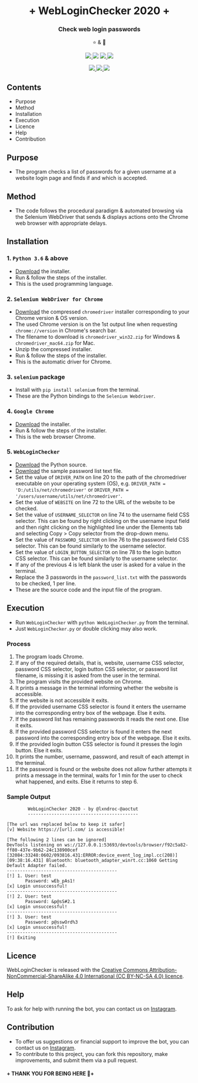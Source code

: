 <h1 align="center">+ WebLoginChecker 2020 +</h1>
<p align="center">
  <h3 align='center'>Check web login passwords</h3>
</p>
  <p align="center">⭐️ & 🔱</p>
  <p align="center">
    <a href="https://github.com/lxndroc">
      <img src="https://img.shields.io/badge/Coded%20By-@lxndroc--@aoctut-yellow" />
    </a>
    <img src="https://img.shields.io/badge/Version-2020-yellow" />
    <a href="https://creativecommons.org/licenses/by-nc-sa/4.0/">
      <img src="https://img.shields.io/badge/Licence-CC%20BY--NC--SA%204.0-yellow" />
    </a>
    <a href="https://instagram.com/aoctut/">
      <img src="https://img.shields.io/badge/Contact-@aoctut-yellow" />
    </a>
  </p>
  <p align="center">
    <a href="https://python.org/">
      <img src="https://img.shields.io/badge/Built%20with-Python3-yellow" />
    </a>
    <a href="https://selenium.dev/selenium/docs/api/py/">
      <img src="https://img.shields.io/badge/Built%20with-Selenium%20WebDriver-yellow" />
    </a>
    <a href="https://google.com/chrome/">
      <img src="https://img.shields.io/badge/Powered%20by-Google%20Chrome-yellow" />
    </a>
  </p>

## Contents
* Purpose
* Method
* Installation
* Execution
* Licence
* Help
* Contribution

## Purpose
* The program checks a list of passwords for a given username at a website login page and finds if and which is accepted.

## Method
* The code follows the procedural paradigm & automated browsing via the Selenium WebDriver that sends & displays actions onto the Chrome web browser with appropriate delays.

## Installation
### 1. `Python 3.6` & above
* [Download](https://python.org/downloads/) the installer.
* Run & follow the steps of the installer.
* This is the used programming language.
### 2. `Selenium WebDriver for Chrome`
* [Download](http://chromedriver.chromium.org/downloads) the compressed `chromedriver` installer corresponding to your Chrome version & OS version.
* The used Chrome version is on the 1st output line when requesting `chrome://version` in Chrome's search bar.
* The filename to download is `chromedriver_win32.zip` for Windows & `chromedriver_mac64.zip` for Mac.
* Unzip the compressed installer.
* Run & follow the steps of the installer.
* This is the automatic driver for Chrome.
### 3. `selenium` package
* Install with `pip install selenium` from the terminal.
* These are the Python bindings to the `Selenium Webdriver`.
### 4. `Google Chrome`
* [Download](https://google.com/chrome/) the installer.
* Run & follow the steps of the installer.
* This is the web browser Chrome.
### 5. `WebLoginChecker`
* [Download](https://github.com/lxndroc/WebLoginChecker/blob/master/WebLoginChecker.py) the Python source.
* [Download](https://github.com/lxndroc/WebLoginChecker/blob/master/password_list.txt) the sample password list text file.
* Set the value of `DRIVER_PATH` on line 20 to the path of the chromedriver executable on your operating system (OS), e.g. `DRIVER_PATH = 'D:/utils/net/chromedriver'` or `DRIVER_PATH = '/users/username/utils/net/chromedriver'`.
* Set the value of `WEBSITE` on line 72 to the URL of the website to be checked.
* Set the value of `USERNAME_SELECTOR` on line 74 to the username field CSS selector. This can be found by right clicking on the username input field and then right clicking on the highlighted line under the Elements tab and selecting Copy > Copy selector from the drop-down menu.
* Set the value of `PASSWORD_SELECTOR` on line 76 to the password field CSS selector. This can be found similarly to the username selector.
* Set the value of `LOGIN_BUTTON_SELECTOR` on line 78 to the login button CSS selector. This can be found similarly to the username selector.
* If any of the previous 4 is left blank the user is asked for a value in the terminal.
* Replace the 3 passwords in the `password_list.txt` with the passwords to be checked, 1 per line.
* These are the source code and the input file of the program.

## Execution
* Run `WebLoginChecker` with `python WebLoginChecker.py` from the terminal.
* Just `WebLoginChecker.py` or double clicking may also work.

### Process
  1. The program loads Chrome.
  2. If any of the required details, that is, website, username CSS selector, password CSS selector, login button CSS selector, or password list filename, is missing it is asked from the user in the terminal.
  3. The program visits the provided website on Chrome.
  4. It prints a message in the terminal informing whether the website is accessible.
  5. If the website is not accessible it exits.
  6. If the provided username CSS selector is found it enters the username into the corresponding entry box of the webpage. Else it exits.
  7. If the password list has remaining passwords it reads the next one. Else it exits.
  8. If the provided password CSS selector is found it enters the next password into the corresponding entry box of the webpage. Else it exits.
  9. If the provided login button CSS selector is found it presses the login button. Else it exits.
  10. It prints the number, username, password, and result of each attempt in the terminal.
  11. If the password is found or the website does not allow further attempts it prints a message in the terminal, waits for 1 min for the user to check what happened, and exits. Else it returns to step 6.
  
### Sample Output
```
        WebLoginChecker 2020 - by @lxndroc-@aoctut
        ------------------------------------------

[The url was replaced below to keep it safer]
[v] Website https://[url].com/ is accessible!

[The following 2 lines can be ignored]
DevTools listening on ws://127.0.0.1:53693/devtools/browser/f92c5a82-ff80-437e-9b62-24c138900cef
[32084:33248:0602/093816.431:ERROR:device_event_log_impl.cc(208)] [09:38:16.431] Bluetooth: bluetooth_adapter_winrt.cc:1060 Getting Default Adapter failed.
------------------------------------------
[!] 1. User: test
       Password: wEb_pAs1!
[x] Login unsuccessful!
------------------------------------------
[!] 2. User: test
       Password: &p@sS#2.1
[x] Login unsuccessful!
------------------------------------------
[!] 3. User: test
       Password: p@sswOrd%3
[x] Login unsuccessful!
------------------------------------------
[!] Exiting
```

## Licence
WebLoginChecker is released with the [Creative Commons Attribution-NonCommercial-ShareAlike 4.0 International (CC BY-NC-SA 4.0) licence](https://creativecommons.org/licenses/by-nc-sa/4.0/).

## Help
To ask for help with running the bot, you can contact us on [Instagram](https://instagram.com/aoctut/).

## Contribution
  * To offer us suggestions or financial support to improve the bot, you can contact us on [Instagram](https://instagram.com/aoctut/).
  * To contribute to this project, you can fork this repository, make improvements, and submit them via a pull request.

#### + THANK YOU FOR BEING HERE 🙏+
